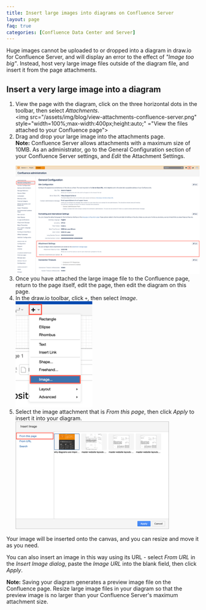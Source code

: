 ```yaml
---
title: Insert large images into diagrams on Confluence Server
layout: page
faq: true
categories: [Confluence Data Center and Server]
---
```


Huge images cannot be uploaded to or dropped into a diagram in draw.io for Confluence Server, and will display an error to the effect of _"Image too big"_. Instead, host very large image files outside of the diagram file,  and insert it from the page attachments.

## Insert a very large image into a diagram

1. View the page with the diagram, click on the three horizontal dots in the toolbar, then select _Attachments_.
<br /><img src="/assets/img/blog/view-attachments-confluence-server.png" style="width=100%;max-width:400px;height:auto;" ="View the files attached to your Confluence page">
2. Drag and drop your large image into the attachments page.
<br />**Note:** Confluence Server allows attachments with a maximum size of 10MB. As an administrator, go to the General Configuration section of your Confluence Server settings, and _Edit_ the Attachment Settings.  
<br /><img src="/assets/img/blog/attachment-settings-confluence-server.png" style="max-width:100%;height:auto;" alt="Confluence Server attachment settings in the General Configuration section of your Server settings">
3. Once you have attached the large image file to the Confluence page, return to the page itself, edit the page, then edit the diagram on this page.
4. In the draw.io toolbar, click ``+``, then select _Image_.
<br /><img src="/assets/img/blog/insert-image-confluence-server.png" style="width=100%;max-width:200px;height:auto;" alt="Insert an image into a draw.io diagram on Confluence Server from the diagram editor">
5. Select the image attachment that is _From this page_, then click _Apply_ to insert it into your diagram.
<br /><img src="/assets/img/blog/insert-image-from-this-page-confluence-server.png" style="width=100%;max-width:400px;height:auto;" alt="Select the image you want to insert into your draw.io diagram, and click Apply">

Your image will be inserted onto the canvas, and you can resize and move it as you need.

You can also insert an image in this way using its URL - select _From URL_ in the _Insert Image dialog_, paste the _Image URL_ into the blank field, then click _Apply_.

**Note:** Saving your diagram generates a preview image file on the Confluence page. Resize large image files in your diagram so that the preview image is no larger than your Confluence Server's maximum attachment size.

